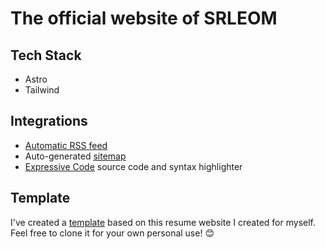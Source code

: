 # The official website of SRLEOM

## Tech Stack

- Astro
- Tailwind

## Integrations

- [Automatic RSS feed](https://docs.astro.build/en/guides/rss)
- Auto-generated [sitemap](https://docs.astro.build/en/guides/integrations-guide/sitemap/)
- [Expressive Code](https://expressive-code.com/) source code and syntax highlighter

## Template

I've created a [template](https://github.com/srleom/astro-theme-resume.git) based on this resume website I created for myself. Feel free to clone it for your own personal use! 😊
